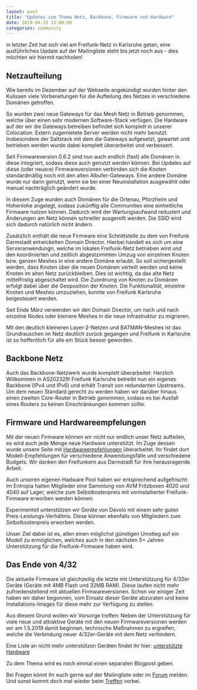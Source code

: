 ```yaml
---
layout: post
title: "Updates zum Thema Netz, Backbone, Firmware und Hardware"
date: 2019-04-15 15:00:00
categories: community
---
```


in letzter Zeit hat sich viel am Freifunk-Netz in Karlsruhe getan, eine ausführliches Update auf der Mailingliste steht bis jetzt noch aus - dies möchten wir hiermit nachholen!

## Netzaufteilung

<!--*-->

Wie bereits im Dezember auf der Webseite angekündigt wurden hinter den Kulissen viele Vorbereitungen für die Aufteilung des Netzes in verschiedene Domänen getroffen.

So wurden zwei neue Gateways für das Mesh Netz in Betrieb genommen, welche über einen sehr modernen Software-Stack verfügen. Die Hardware auf der wir die Gateways betreiben befindet sich komplett in unserer Colocation. Extern zugemietete Server werden nicht mehr benutzt.
Insbesondere der Saltstack mit dem die Gateways aufgesetzt, gewartet und betrieben werden wurde dabei komplett überarbeitet und verbessert.

Seit Firmwareversion 0.6.2 sind nun auch endlich (fast) alle Domänen in diese integriert, sodass diese auch genutzt werden können. Bei Updates auf diese (oder neuere) Firmwareversionen verbinden sich die Knoten standardmäßig noch mit den alten Albufer-Gateways. Eine andere Domäne wurde nur dann genutzt, wenn sie bei einer Neuinstallation ausgewählt oder manuel nachträglich geändert wurde.

In diesem Zuge wurden auch Domänen für die Ortenau, Pforzheim und Hohenlohe angelegt, sodass zukünftig alle Communities eine einheitliche Firmware nutzen können. Dadurch wird der Wartungsaufwand reduziert und Änderungen am Netz können schneller ausgerollt werden. Die SSID wird sich dadurch natürlich nicht ändern.

Zusätzlich enthält die neue Firmware eine Schnittstelle zu dem von Freifunk Darmstadt entwickelten Domain Director. Hierbei handelt es sich um eine Serveranwendungn, welche im lokalen Freifunk-Netz betrieben wird und den koordinierten und zeitlich abgestzimmten Umzug von einzelnen Knoten bzw. ganzen Meshes in eine andere Domäne erlaubt. So soll sichergestellt werden, dass Knoten über die neuen Domänen verteilt werden und keine Knoten im alten Netz zurückbleiben. Dies ist wichtig, da das alte Netz mittelfristig abgeschaltet wird. Die Zuordnung von Knoten zu Domänen erfolgt dabei über die Geoposition der Knoten.
Die Funktionalität, einzelne Knoten und Meshes umzuziehen, konnte von Freifunk Karlsruhe beigesteuert werden.

Seit Ende März verwenden wir den Domain Director, um nach und nach einzelne Nodes oder kleinere Meshes in die neue Infrastruktur zu migrieren.

Mit den deutlich kleineren Layer-2-Netzen und BATMAN-Meshes ist das Grundrauschen im Netz deutlich zurück gegangen und Freifunk in Karlsruhe ist so hoffentlich für alle ein Stück besser geworden.


## Backbone Netz

Auch das Backbone-Netzwerk wurde komplett überarbeitet: Herzlich Willkommen in AS202329! Freifunk Karlsruhe betreibt nun ein eigenes Backbone (IPv4 und IPv6) und erhält Transit von redundanten Upstreams.
Um dem neuen Standard gerecht zu werden haben wir darüber hinaus einen zweiten Core-Router in Betrieb genommen, sodass es bei Ausfall eines Routers zu keinen Einschränkungen kommen sollte.

## Firmware und Hardwareempfelungen

Mit der neuen Firmware können wir nicht nur endlich unser Netz aufteilen, es wird auch jede Menge neue Hardware unterstützt. Im Zuge dessen wurde unsere Seite mit [Hardwareempfehlungen](https://karlsruhe.freifunk.net/mitmachen/unterstuetzte-geraete/) überarbeitet. Ihr findet dort Modell-Empfehlungen für verschiedene Anwendungsfälle und verschiedene Budgets.
Wir danken den Freifunkern aus Darmstadt für ihre herausragende Arbeit.

Auch unseren eigenen Hadware Pool haben wir entsprechend aufgefrischt:  Im Entropia halten Mitglieder eine Sammlung von AVM Fritzboxen 4020 und 4040 auf Lager, welche zum Selbstkostenpreis mit vorinstallierter Freifunk-Firmware erworben werden können.

Experimentell unterstützen wir Geräte von Devolo mit einem sehr guten Preis-Leistungs-Verhältnis. Diese können ebenfalls von Mitgliedern zum Selbstkostenpreis erworben werden.

Unser Ziel dabei ist es, allen einen möglichst günstigen Umstieg auf ein Modell zu ermöglichen, welches auch in den nächsten 5+ Jahren Unterstützung für die Freifunk-Firmware haben wird.


## Das Ende von 4/32

Die aktuelle Firmware ist gleichzeitig die letzte mit Unterstützung für 4/32er Geräte (Geräte mit 4MB Flash und 32MB RAM). Diese laufen nicht mehr zufriedenstellend mit aktuellen Firmwareversionen. Schon vor einiger Zeit haben wir daher begonnen, vom Einsatz dieser Geräte abzuraten und keine Installations-Images für diese mehr zur Verfügung zu stellen.

Aus diesem Grund wollen wir Vorsorge treffen: Neben der Unterstützung für viele neue und attraktive Geräte mit den neuen Firmwareversionen werden wir am 1.5.2019 damit beginnen, technische Maßnahmen zu ergreifen, welche die Verbindung neuer 4/32er-Geräte mit dem Netz verhindern.

Eine Liste an nicht mehr unterstützen Geräten findet ihr hier:
[unterstützte Hardware](https://karlsruhe.freifunk.net/news/2018/05/28/eol-devices/)

Zu dem Thema wird es noch einmal einen separaten Blogpost geben.

Bei Fragen könnt ihr euch gerne auf der Mailingliste oder im [Forum](https://forum.ortenau.freifunk.net) melden.
Und sonst kommt doch mal wieder beim [Treffen](https://karlsruhe.freifunk.net/kontakt/) vorbei.
